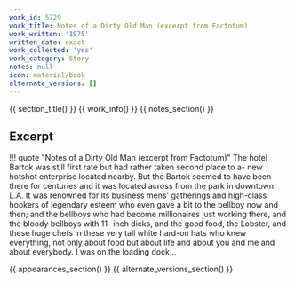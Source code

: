 ```yaml
---
work_id: 5729
work_title: Notes of a Dirty Old Man (excerpt from Factotum)
work_written: '1975'
written_date: exact
work_collected: 'yes'
work_category: Story
notes: null
icon: material/book
alternate_versions: []
---
```


{{ section_title() }}
{{ work_info() }}
{{ notes_section() }}
## Excerpt
!!! quote "Notes of a Dirty Old Man (excerpt from Factotum)"
    The hotel Bartok was still first rate but had rather taken second place to a- new hotshot enterprise located nearby. But the Bartok seemed to have been there for centuries and it was located across from the park in downtown L.A. It was renowned for its business mens' gatherings and high-class hookers of legendary esteem who even gave a bit to the bellboy now and then; and the bellboys who had become millionaires just working there, and the bloody bellboys with 11- inch dicks, and the good food, the Lobster, and these huge chefs in these very tall white hard-on hats who knew everything, not only about food but about life and about you and me and about everybody.
    I was on the loading dock...

{{ appearances_section() }}
{{ alternate_versions_section() }}